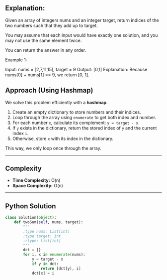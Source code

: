 ## Explanation:
Given an array of integers nums and an integer target, return indices of the two numbers such that they add up to target.

You may assume that each input would have exactly one solution, and you may not use the same element twice.

You can return the answer in any order.

 Example 1:

Input: nums = [2,7,11,15], target = 9
Output: [0,1]
Explanation: Because nums[0] + nums[1] == 9, we return [0, 1].


## Approach (Using Hashmap)

We solve this problem efficiently with a **hashmap**.

1. Create an empty dictionary to store numbers and their indices.  
2. Loop through the array using `enumerate` to get both index and number.  
3. For each number `x`, calculate its complement: `y = target - x`.  
4. If `y` exists in the dictionary, return the stored index of `y` and the current index `i`.  
5. Otherwise, store `x` with its index in the dictionary.  

This way, we only loop once through the array.

---

## Complexity
- **Time Complexity:** O(n)  
- **Space Complexity:** O(n)  

---

## Python Solution
```python
class Solution(object):
    def twoSum(self, nums, target):
        """
        :type nums: List[int]
        :type target: int
        :rtype: List[int]
        """
        dct = {}
        for i, x in enumerate(nums):
            y = target - x
            if y in dct:
                return [dct[y], i]
            dct[x] = i
